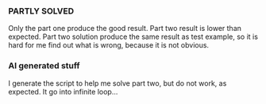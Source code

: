 ### PARTLY SOLVED
Only the part one produce the good result.
Part two result is lower than expected.
Part two solution produce the same result as test example, 
so it is hard for me find out what is wrong, because it is not obvious.
### AI generated stuff
I generate the script to help me solve part two, but do not work, as expected.
It go into infinite loop...
